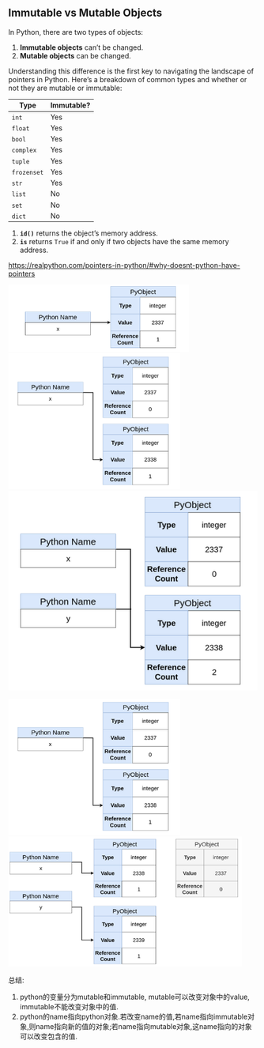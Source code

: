 ## Immutable vs Mutable Objects

In Python, there are two types of objects:

1. **Immutable objects** can’t be changed.
2. **Mutable objects** can be changed.

Understanding this difference is the first key to navigating the  landscape of pointers in Python. Here’s a breakdown of common types and  whether or not they are mutable or immutable:

| Type        | Immutable? |
| ----------- | ---------- |
| `int`       | Yes        |
| `float`     | Yes        |
| `bool`      | Yes        |
| `complex`   | Yes        |
| `tuple`     | Yes        |
| `frozenset` | Yes        |
| `str`       | Yes        |
| `list`      | No         |
| `set`       | No         |
| `dict`      | No         |

1. **`id()`** returns the object’s memory address.
2. **`is`** returns `True` if and only if two objects have the same memory address.

https://realpython.com/pointers-in-python/#why-doesnt-python-have-pointers

<img src="image-20210429215442145.png" alt="image-20210429215442145" style="zoom: 67%;" /><img src="image-20210429215602998.png" alt="image-20210429215602998" style="zoom: 67%;" />![image-20210429215642987](image-20210429215642987.png)

<img src="image-20210429215602998.png" alt="image-20210429215602998" style="zoom: 67%;" /><img src="image-20210429215748205.png" alt="image-20210429215748205" style="zoom: 67%;" />

总结:

1. python的变量分为mutable和immutable, mutable可以改变对象中的value, immutable不能改变对象中的值.
2. python的name指向python对象.若改变name的值,若name指向immutable对象,则name指向新的值的对象;若name指向mutable对象,这name指向的对象可以改变包含的值.